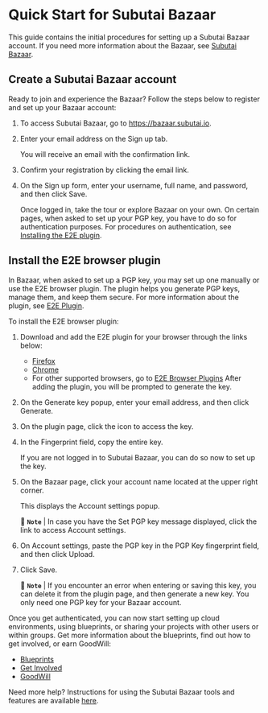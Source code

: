 # Quick Start for Subutai Bazaar
This guide contains the initial procedures for setting up a Subutai Bazaar account. If you need more information about the Bazaar, see [Subutai Bazaar](https://subutai.io/bazaar.html).

## Create a Subutai Bazaar account
Ready to join and experience the Bazaar? Follow the steps below to register and set up your Bazaar account:

1. To access Subutai Bazaar, go to https://bazaar.subutai.io.
2. Enter your email address on the Sign up tab. 

   You will receive an email with the confirmation link.
3. Confirm your registration by clicking the email link.
4. On the Sign up form, enter your username, full name, and password, and then click Save.

   Once logged in, take the tour or explore Bazaar on your own. On certain pages, when asked to set up your PGP key, you have to do so for authentication purposes. For procedures on authentication, see [Installing the E2E plugin](#install-the-e2e-browser-plugin).
   
## Install the E2E browser plugin
In Bazaar, when asked to set up a PGP key, you may set up one manually or use the E2E browser plugin. The plugin helps you generate PGP keys, manage them, and keep them secure. For more information about the plugin, see [E2E Plugin](https://docs.subutai.io/Products/Bazaar/27_E2E_plugin.html).

To install the E2E browser plugin:
1. Download and add the E2E plugin for your browser through the links below:
   - [Firefox](https://addons.mozilla.org/en-US/firefox/addon/subutai-e2e-plugin/)
   - [Chrome](https://chrome.google.com/webstore/detail/subutai-e2e-plugin/ffddnlbamkjlbngpekmdpnoccckapcnh)
   - For other supported browsers, go to [E2E Browser Plugins](https://github.com/subutai-io/browser-plugins)
   After adding the plugin, you will be prompted to generate the key.
2. On the Generate key popup, enter your email address, and then click Generate.
3. On the plugin page, click the  icon to access the key.
4. In the Fingerprint field, copy the entire key.

   If you are not logged in to Subutai Bazaar, you can do so now to set up the key.
5. On the Bazaar page, click your account name located at the upper right corner.

   This displays the Account settings popup. 

   :pencil: **``Note``** | In case you have the Set PGP key message displayed, click the link to access Account settings.
6. On Account settings, paste the PGP key in the PGP Key fingerprint field, and then click Upload.
7. Click Save. 

   :pencil: **``Note``** | If you encounter an error when entering or saving this key, you can delete it from the plugin page, and then generate a new key. You only need one PGP key for your Bazaar account.
   
Once you get authenticated, you can now start setting up cloud environments, using blueprints, or sharing your projects with other users or within groups. Get more information about the blueprints, find out how to get involved, or earn GoodWill:
  - [Blueprints](https://github.com/subutai-blueprints/hackathon/wiki/Using-Subutai-Blueprints)
  - [Get Involved](https://subutai.io/getting-involved.html)
  - [GoodWill](https://subutai.io/goodwill.html)

Need more help? Instructions for using the Subutai Bazaar tools and features are available [here](https://docs.subutai.io/Products/Bazaar_toctree.html).


